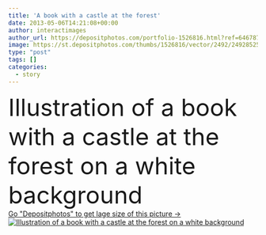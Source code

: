 ```yaml
---
title: 'A book with a castle at the forest'
date: 2013-05-06T14:21:08+00:00
author: interactimages
author_url: https://depositphotos.com/portfolio-1526816.html?ref=64678756
image: https://st.depositphotos.com/thumbs/1526816/vector/2492/24928525/api_thumb_450.jpg?forcejpeg=true
type: "post"
tags: []
categories: 
  - story
---
```

<div aling="center">
            <font size="60"> Illustration of a book with a castle at the forest on a white background</font>   
</div>
<div>
    <a href='https://st.depositphotos.com/thumbs/1526816/vector/2492/24928525/api_thumb_450.jpg?forcejpeg=true?ref=64678756' target=_blank > Go "Depositphotos" to get lage size of this picture ->
        <img href='https://st.depositphotos.com/thumbs/1526816/vector/2492/24928525/api_thumb_450.jpg?forcejpeg=true?ref=64678756' src='https://st.depositphotos.com/1526816/2492/v/950/depositphotos_24928525-stock-illustration-a-book-with-a-castle.jpg?forcejpeg=true' alt='Illustration of a book with a castle at the forest on a white background' >
    </a>
</div>

